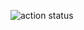 ![action status](https://img.shields.io/badge/Google_Play-414141?style=for-the-badge&logo=google-play&logoColor=white
)
